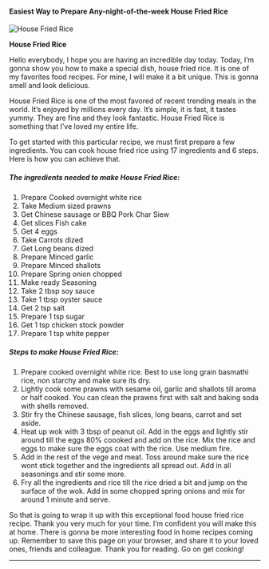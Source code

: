             

#### Easiest Way to Prepare Any-night-of-the-week House Fried Rice

![House Fried Rice](https://img-global.cpcdn.com/recipes/793cd5ef599756c1/751x532cq70/house-fried-rice-recipe-main-photo.jpg)

**House Fried Rice**

Hello everybody, I hope you are having an incredible day today. Today, I’m gonna show you how to make a special dish, house fried rice. It is one of my favorites food recipes. For mine, I will make it a bit unique. This is gonna smell and look delicious.

House Fried Rice is one of the most favored of recent trending meals in the world. It’s enjoyed by millions every day. It’s simple, it is fast, it tastes yummy. They are fine and they look fantastic. House Fried Rice is something that I’ve loved my entire life.

To get started with this particular recipe, we must first prepare a few ingredients. You can cook house fried rice using 17 ingredients and 6 steps. Here is how you can achieve that.

##### The ingredients needed to make House Fried Rice:

1.  Prepare Cooked overnight white rice
2.  Take Medium sized prawns
3.  Get Chinese sausage or BBQ Pork Char Siew
4.  Get slices Fish cake
5.  Get 4 eggs
6.  Take Carrots dized
7.  Get Long beans dized
8.  Prepare Minced garlic
9.  Prepare Minced shallots
10.  Prepare Spring onion chopped
11.  Make ready Seasoning
12.  Take 2 tbsp soy sauce
13.  Take 1 tbsp oyster sauce
14.  Get 2 tsp salt
15.  Prepare 1 tsp sugar
16.  Get 1 tsp chicken stock powder
17.  Prepare 1 tsp white pepper

##### Steps to make House Fried Rice:

1.  Prepare cooked overnight white rice. Best to use long grain basmathi rice, non starchy and make sure its dry.
2.  Lightly cook some prawns with sesame oil, garlic and shallots till aroma or half cooked. You can clean the prawns first with salt and baking soda with shells removed.
3.  Stir fry the Chinese sausage, fish slices, long beans, carrot and set aside.
4.  Heat up wok with 3 tbsp of peanut oil. Add in the eggs and lightly stir around till the eggs 80% coooked and add on the rice. Mix the rice and eggs to make sure the eggs coat with the rice. Use medium fire.
5.  Add in the rest of the vege and meat. Toss around make sure the rice wont stick together and the ingredients all spread out. Add in all seasonings and stir some more.
6.  Fry all the ingredients and rice till the rice dried a bit and jump on the surface of the wok. Add in some chopped spring onions and mix for around 1 minute and serve.

So that is going to wrap it up with this exceptional food house fried rice recipe. Thank you very much for your time. I’m confident you will make this at home. There is gonna be more interesting food in home recipes coming up. Remember to save this page on your browser, and share it to your loved ones, friends and colleague. Thank you for reading. Go on get cooking!

* * *